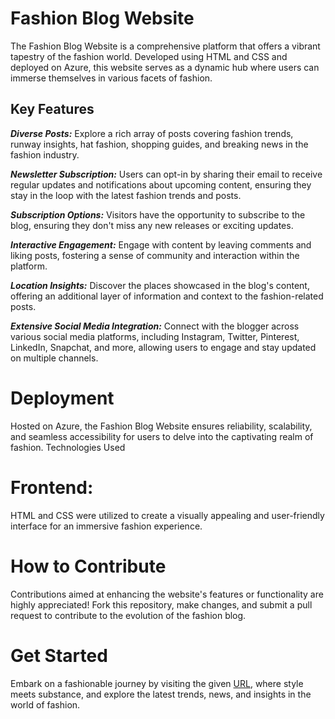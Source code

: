 # Fashion Blog Website

The Fashion Blog Website is a comprehensive platform that offers a vibrant tapestry of the fashion world. Developed using HTML and CSS and deployed on Azure, this website serves as a dynamic hub where users can immerse themselves in various facets of fashion.
## Key Features
***Diverse Posts:*** Explore a rich array of posts covering fashion trends, runway insights, hat fashion, shopping guides, and breaking news in the fashion industry.

***Newsletter Subscription:*** Users can opt-in by sharing their email to receive regular updates and notifications about upcoming content, ensuring they stay in the loop with the latest fashion trends and posts.

***Subscription Options:*** Visitors have the opportunity to subscribe to the blog, ensuring they don't miss any new releases or exciting updates.

***Interactive Engagement:*** Engage with content by leaving comments and liking posts, fostering a sense of community and interaction within the platform.

***Location Insights:*** Discover the places showcased in the blog's content, offering an additional layer of information and context to the fashion-related posts.

***Extensive Social Media Integration:*** Connect with the blogger across various social media platforms, including Instagram, Twitter, Pinterest, LinkedIn, Snapchat, and more, allowing users to engage and stay updated on multiple channels.    
    

# Deployment

Hosted on Azure, the Fashion Blog Website ensures reliability, scalability, and seamless accessibility for users to delve into the captivating realm of fashion.
Technologies Used

# Frontend: 

HTML and CSS were utilized to create a visually appealing and user-friendly interface for an immersive fashion experience.

# How to Contribute

Contributions aimed at enhancing the website's features or functionality are highly appreciated! Fork this repository, make changes, and submit a pull request to contribute to the evolution of the fashion blog.

# Get Started

Embark on a fashionable journey by visiting the given [URL](file:///E:/projects/Fashion_Blog/express/index.html#), where style meets substance, and explore the latest trends, news, and insights in the world of fashion.

